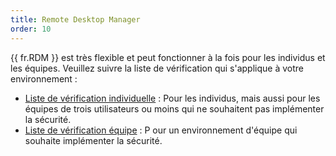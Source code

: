 ```yaml
---
title: Remote Desktop Manager
order: 10
---
```

{{ fr.RDM }} est très flexible et peut fonctionner à la fois pour les individus et les équipes. Veuillez suivre la liste de vérification qui s'applique à votre environnement :  

* [Liste de vérification individuelle](/fr/rdm/windows/getting-started/checklist-individuals/) : Pour les individus, mais aussi pour les équipes de trois utilisateurs ou moins qui ne souhaitent pas implémenter la sécurité. 
* [Liste de vérification équipe](/fr/rdm/windows/getting-started/checklist-teams/) : P our un environnement d'équipe qui souhaite implémenter la sécurité. 

